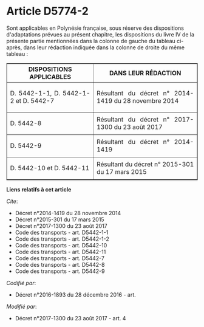 # Article D5774-2

Sont applicables en Polynésie française, sous réserve des dispositions d'adaptations prévues au présent chapitre, les
dispositions du livre IV de la présente partie mentionnées dans la colonne de gauche du tableau ci-après, dans leur rédaction
indiquée dans la colonne de droite du même tableau : 

<table border="1">
  <tbody>
    <tr>
      <th>DISPOSITIONS APPLICABLES </th>
      <th>DANS LEUR RÉDACTION </th>
    </tr>
    <tr>
      <td align="justify">

D. 5442-1-1, D. 5442-1-2 et D. 5442-7 

</td>
      <td align="justify">Résultant du décret n° 2014-1419 du 28 novembre 2014 </td>
    </tr>
    <tr>
      <td align="justify">

D. 5442-8 

</td>
      <td align="justify">Résultant du décret n° 2017-1300 du 23 août 2017
</td>
    </tr>
    <tr>
      <td align="justify">

D. 5442-9 

</td>
      <td align="justify">Résultant du décret n° 2014-1419 </td>
    </tr>
    <tr>
      <td align="justify">

D. 5442-10 et D. 5442-11 

</td>
      <td align="justify">Résultant du décret n° 2015-301 du 17 mars 2015</td>
    </tr>
  </tbody>
</table>

**Liens relatifs à cet article**

_Cite_:

  - Décret n°2014-1419 du 28 novembre 2014
  - Décret n°2015-301 du 17 mars 2015
  - Décret n°2017-1300 du 23 août 2017
  - Code des transports - art. D5442-1-1
  - Code des transports - art. D5442-1-2
  - Code des transports - art. D5442-10
  - Code des transports - art. D5442-11
  - Code des transports - art. D5442-7
  - Code des transports - art. D5442-8
  - Code des transports - art. D5442-9

_Codifié par_:

  - Décret n°2016-1893 du 28 décembre 2016 - art.

_Modifié par_:

  - Décret n°2017-1300 du 23 août 2017 - art. 4
